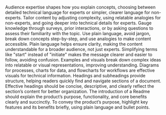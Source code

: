 Audience expertise shapes how you explain concepts, choosing between detailed technical language for experts or simpler, clearer language for non-experts.
Tailor content by adjusting complexity, using relatable analogies for non-experts, and going deeper into technical details for experts.
Gauge knowledge through surveys, prior interactions, or by asking questions to assess their familiarity with the topic.
Use plain language, avoid jargon, break down concepts step-by-step, and use analogies to make content accessible.
Plain language helps ensure clarity, making the content understandable for a broader audience, not just experts.
Simplifying terms like "start" instead of "initiate" makes the message clearer and easier to follow, avoiding confusion.
Examples and visuals break down complex ideas into relatable or visual representations, improving understanding.
Diagrams for processes, charts for data, and flowcharts for workflows are effective visuals for technical information.
Headings and subheadings provide structure, helping readers quickly find and navigate sections of a document.
Effective headings should be concise, descriptive, and clearly reflect the section’s content for better organization.
The introduction of a Readme should explain the product’s purpose, functionality, and core benefits clearly and succinctly.
To convey the product’s purpose, highlight key features and its benefits briefly, using plain language and bullet points.
